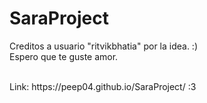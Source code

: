 # SaraProject
Creditos a usuario "ritvikbhatia" por la idea. :)
<br>
Espero que te guste amor.

<br>
Link: https://peep04.github.io/SaraProject/ :3
